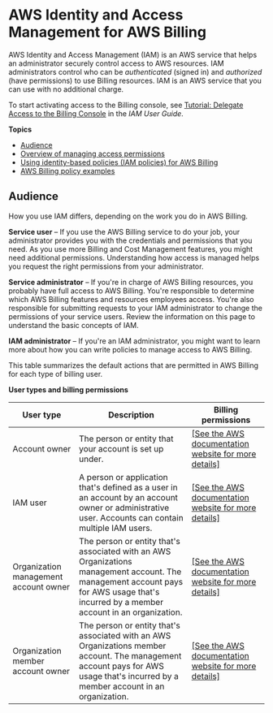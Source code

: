 # AWS Identity and Access Management for AWS Billing<a name="security-iam"></a>

AWS Identity and Access Management \(IAM\) is an AWS service that helps an administrator securely control access to AWS resources\. IAM administrators control who can be *authenticated* \(signed in\) and *authorized* \(have permissions\) to use Billing resources\. IAM is an AWS service that you can use with no additional charge\.

To start activating access to the Billing console, see [Tutorial: Delegate Access to the Billing Console](https://docs.aws.amazon.com/IAM/latest/UserGuide/tutorial_billing.html) in the *IAM User Guide*\.

**Topics**
+ [Audience](#security_iam_audience)
+ [Overview of managing access permissions](control-access-billing.md)
+ [Using identity\-based policies \(IAM policies\) for AWS Billing](billing-permissions-ref.md)
+ [AWS Billing policy examples](billing-example-policies.md)

## Audience<a name="security_iam_audience"></a>

How you use IAM differs, depending on the work you do in AWS Billing\.

**Service user** – If you use the AWS Billing service to do your job, your administrator provides you with the credentials and permissions that you need\. As you use more Billing and Cost Management features, you might need additional permissions\. Understanding how access is managed helps you request the right permissions from your administrator\.

**Service administrator** – If you're in charge of AWS Billing resources, you probably have full access to AWS Billing\. You're responsible to determine which AWS Billing features and resources employees access\. You're also responsible for submitting requests to your IAM administrator to change the permissions of your service users\. Review the information on this page to understand the basic concepts of IAM\.

**IAM administrator** – If you're an IAM administrator, you might want to learn more about how you can write policies to manage access to AWS Billing\.

This table summarizes the default actions that are permitted in AWS Billing for each type of billing user\.


**User types and billing permissions**  

| User type | Description | Billing permissions | 
| --- | --- | --- | 
| Account owner |  The person or entity that your account is set up under\.  |  [\[See the AWS documentation website for more details\]](http://docs.aws.amazon.com/awsaccountbilling/latest/aboutv2/security-iam.html)  | 
| IAM user |  A person or application that's defined as a user in an account by an account owner or administrative user\. Accounts can contain multiple IAM users\.  |  [\[See the AWS documentation website for more details\]](http://docs.aws.amazon.com/awsaccountbilling/latest/aboutv2/security-iam.html)  | 
| Organization management account owner |  The person or entity that's associated with an AWS Organizations management account\. The management account pays for AWS usage that's incurred by a member account in an organization\.   |  [\[See the AWS documentation website for more details\]](http://docs.aws.amazon.com/awsaccountbilling/latest/aboutv2/security-iam.html)  | 
| Organization member account owner |  The person or entity that's associated with an AWS Organizations member account\. The management account pays for AWS usage that's incurred by a member account in an organization\.   |  [\[See the AWS documentation website for more details\]](http://docs.aws.amazon.com/awsaccountbilling/latest/aboutv2/security-iam.html)  | 